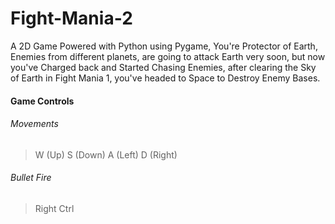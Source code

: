 # Fight-Mania-2
A 2D Game Powered with Python using Pygame, You're Protector of Earth, Enemies from different planets, are going to attack Earth very soon, but now you've Charged back and Started Chasing Enemies, after clearing the Sky of Earth in Fight Mania 1, you've headed to Space to Destroy Enemy Bases.

#### Game Controls
###### Movements
> W (Up)
> S (Down)
> A (Left)
> D (Right)

###### Bullet Fire
> Right Ctrl
